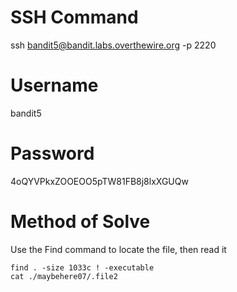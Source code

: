 # SSH Command
ssh bandit5@bandit.labs.overthewire.org -p 2220
# Username
bandit5
# Password
4oQYVPkxZOOEOO5pTW81FB8j8lxXGUQw
# Method of Solve
Use the Find command to locate the file, then read it
```
find . -size 1033c ! -executable
cat ./maybehere07/.file2
```
